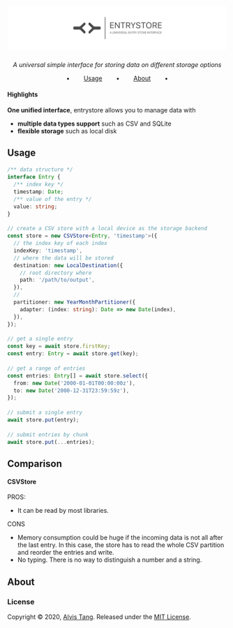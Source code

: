# ![Logo](logo.svg)

<div align="center">

_A universal simple interface for storing data on different storage options_

•   [Usage](#usage)   •   [About](#about)   •

</div>

#### Highlights

**One unified interface**, entrystore allows you to manage data with

- **multiple data types support** such as CSV and SQLite
- **flexible storage** such as local disk

## Usage

```ts
/** data structure */
interface Entry {
  /** index key */
  timestamp: Date;
  /** value of the entry */
  value: string;
}

// create a CSV store with a local device as the storage backend
const store = new CSVStore<Entry, 'timestamp'>({
  // the index key of each index
  indexKey: 'timestamp',
  // where the data will be stored
  destination: new LocalDestination({
    // root directory where
    path: '/path/to/output',
  }),
  //
  partitioner: new YearMonthPartitioner({
    adapter: (index: string): Date => new Date(index),
  }),
});

// get a single entry
const key = await store.firstKey;
const entry: Entry = await store.get(key);

// get a range of entries
const entries: Entry[] = await store.select({
  from: new Date('2000-01-01T00:00:00z'),
  to: new Date('2000-12-31T23:59:59z'),
});

// submit a single entry
await store.put(entry);

// submit entries by chunk
await store.put(...entries);
```

## Comparison

#### CSVStore

PROS:

- It can be read by most libraries.

CONS

- Memory consumption could be huge if the incoming data is not all after the last entry.
  In this case, the store has to read the whole CSV partition and reorder the entries and write.
- No typing. There is no way to distinguish a number and a string.

## About

### License

Copyright © 2020, [Alvis Tang](https://github.com/alvis). Released under the [MIT License](LICENSE).
